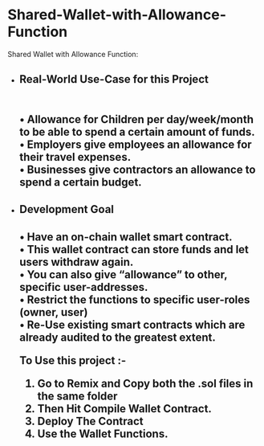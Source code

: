 # Shared-Wallet-with-Allowance-Function
Shared Wallet with Allowance Function: <br>
- <h2>Real-World Use-Case for this Project<h2> <br>
  • Allowance for Children per day/week/month to be able to spend a certain amount of funds. <br>
  • Employers give employees an allowance for their travel expenses. <br>
  • Businesses give contractors an allowance to spend a certain budget.<br>
- <h2>Development Goal<h2>
  • Have an on-chain wallet smart contract. <br>
  • This wallet contract can store funds and let users withdraw again. <br>
  • You can also give “allowance” to other, specific user-addresses.<br>
  • Restrict the functions to specific user-roles (owner, user)<br>
  • Re-Use existing smart contracts which are already audited to the greatest extent.<br>

  To Use this project :-
  1) Go to Remix and Copy both the .sol files in the same folder
  2) Then Hit Compile Wallet Contract.
  3) Deploy The Contract
  4) Use the Wallet Functions.
